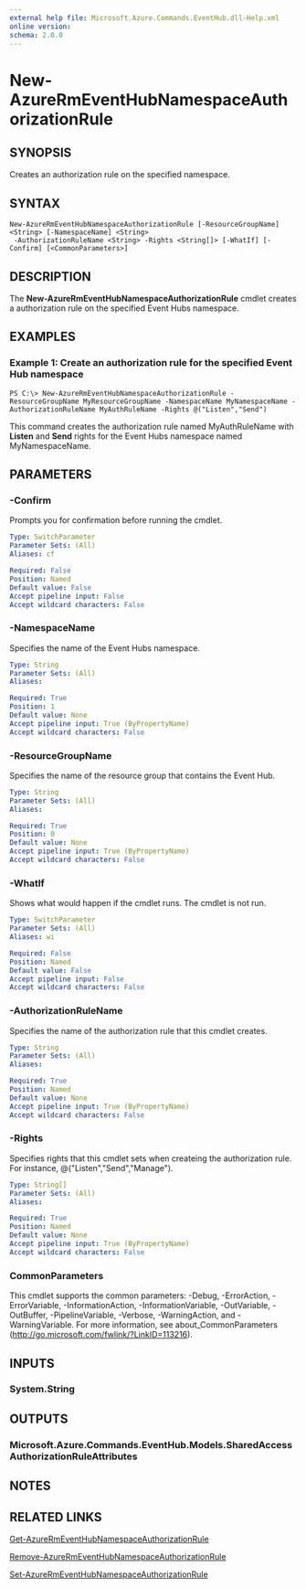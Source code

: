 ```yaml
---
external help file: Microsoft.Azure.Commands.EventHub.dll-Help.xml
online version: 
schema: 2.0.0
---
```


# New-AzureRmEventHubNamespaceAuthorizationRule

## SYNOPSIS
Creates an authorization rule on the specified namespace.

## SYNTAX

```
New-AzureRmEventHubNamespaceAuthorizationRule [-ResourceGroupName] <String> [-NamespaceName] <String>
 -AuthorizationRuleName <String> -Rights <String[]> [-WhatIf] [-Confirm] [<CommonParameters>]
```

## DESCRIPTION
The **New-AzureRmEventHubNamespaceAuthorizationRule** cmdlet creates a authorization rule on the specified Event Hubs namespace.

## EXAMPLES

### Example 1: Create an authorization rule for the specified Event Hub namespace
```
PS C:\> New-AzureRmEventHubNamespaceAuthorizationRule -ResourceGroupName MyResourceGroupName -NamespaceName MyNamespaceName -AuthorizationRuleName MyAuthRuleName -Rights @("Listen","Send")
```

This command creates the authorization rule named MyAuthRuleName with **Listen** and **Send** rights for the Event Hubs namespace named MyNamespaceName.

## PARAMETERS

### -Confirm
Prompts you for confirmation before running the cmdlet.

```yaml
Type: SwitchParameter
Parameter Sets: (All)
Aliases: cf

Required: False
Position: Named
Default value: False
Accept pipeline input: False
Accept wildcard characters: False
```

### -NamespaceName
Specifies the name of the Event Hubs namespace.


```yaml
Type: String
Parameter Sets: (All)
Aliases: 

Required: True
Position: 1
Default value: None
Accept pipeline input: True (ByPropertyName)
Accept wildcard characters: False
```

### -ResourceGroupName
Specifies the name of the resource group that contains the Event Hub.

```yaml
Type: String
Parameter Sets: (All)
Aliases: 

Required: True
Position: 0
Default value: None
Accept pipeline input: True (ByPropertyName)
Accept wildcard characters: False
```

### -WhatIf
Shows what would happen if the cmdlet runs.
The cmdlet is not run.

```yaml
Type: SwitchParameter
Parameter Sets: (All)
Aliases: wi

Required: False
Position: Named
Default value: False
Accept pipeline input: False
Accept wildcard characters: False
```

### -AuthorizationRuleName
Specifies the name of the authorization rule that this cmdlet creates.

```yaml
Type: String
Parameter Sets: (All)
Aliases: 

Required: True
Position: Named
Default value: None
Accept pipeline input: True (ByPropertyName)
Accept wildcard characters: False
```

### -Rights
Specifies rights that this cmdlet sets when createing the authorization rule.
For instance, @("Listen","Send","Manage").

```yaml
Type: String[]
Parameter Sets: (All)
Aliases: 

Required: True
Position: Named
Default value: None
Accept pipeline input: True (ByPropertyName)
Accept wildcard characters: False
```

### CommonParameters
This cmdlet supports the common parameters: -Debug, -ErrorAction, -ErrorVariable, -InformationAction, -InformationVariable, -OutVariable, -OutBuffer, -PipelineVariable, -Verbose, -WarningAction, and -WarningVariable. For more information, see about_CommonParameters (http://go.microsoft.com/fwlink/?LinkID=113216).

## INPUTS

### System.String

## OUTPUTS

### Microsoft.Azure.Commands.EventHub.Models.SharedAccessAuthorizationRuleAttributes

## NOTES

## RELATED LINKS

[Get-AzureRmEventHubNamespaceAuthorizationRule](./Get-AzureRmEventHubNamespaceAuthorizationRule.md)

[Remove-AzureRmEventHubNamespaceAuthorizationRule](./Remove-AzureRmEventHubNamespaceAuthorizationRule.md)

[Set-AzureRmEventHubNamespaceAuthorizationRule](./Set-AzureRmEventHubNamespaceAuthorizationRule.md)
